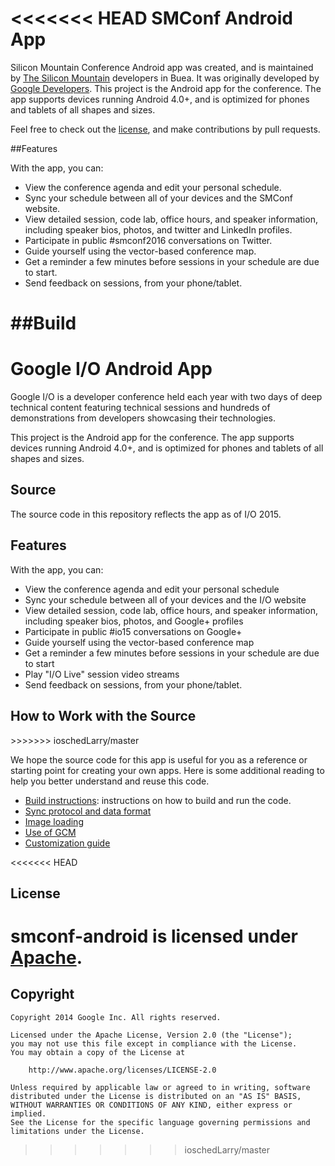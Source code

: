 <<<<<<< HEAD
SMConf Android App
==================

Silicon Mountain Conference Android app was created, and is maintained by [The Silicon Mountain](https://madeinbuea.com) developers in Buea. It was originally developed by [Google Developers](https://github.com/google/iosched). This project is the Android app for the conference. The app supports devices running Android 4.0+, and is optimized for phones and tablets of all shapes and sizes.

Feel free to check out the [license](LICENSE), and make contributions by pull requests.


##Features

With the app, you can:

- View the conference agenda and edit your personal schedule.
- Sync your schedule between all of your devices and the SMConf website.
- View detailed session, code lab, office hours, and speaker information, including speaker bios, photos, and twitter and LinkedIn profiles.
- Participate in public #smconf2016 conversations on Twitter.
- Guide yourself using the vector-based conference map.
- Get a reminder a few minutes before sessions in your schedule are due to start.
- Send feedback on sessions, from your phone/tablet.


##Build
=======
Google I/O Android App
======================

Google I/O is a developer conference held each year with two days of deep
technical content featuring technical sessions and hundreds of demonstrations
from developers showcasing their technologies.

This project is the Android app for the conference. The app supports devices
running Android 4.0+, and is optimized for phones and tablets of all shapes
and sizes.

<h2>Source</h2>

The source code in this repository reflects the app as of I/O 2015.

<h2>Features</h2>

With the app, you can:

- View the conference agenda and edit your personal schedule
- Sync your schedule between all of your devices and the I/O website
- View detailed session, code lab, office hours, and speaker information,
  including speaker bios, photos, and Google+ profiles
- Participate in public #io15 conversations on Google+
- Guide yourself using the vector-based conference map
- Get a reminder a few minutes before sessions in your schedule are due to
  start
- Play "I/O Live" session video streams
- Send feedback on sessions, from your phone/tablet.

<h2>How to Work with the Source</h2>
>>>>>>> ioschedLarry/master

We hope the source code for this app is useful for you as a reference or starting point for creating your own apps. Here is some additional reading to help you better understand and reuse this code.

  * [Build instructions](doc/BUILDING.md): instructions on how to build and run the code.
  * [Sync protocol and data format](doc/SYNC.md)
  * [Image loading](doc/IMAGES.md)
  * [Use of GCM](doc/GCM.md)
  * [Customization guide](doc/CUSTOM.md)

<<<<<<< HEAD

## License

smconf-android is licensed under [Apache](LICENSE).
=======
<h2>Copyright</h2>

    Copyright 2014 Google Inc. All rights reserved.

    Licensed under the Apache License, Version 2.0 (the "License");
    you may not use this file except in compliance with the License.
    You may obtain a copy of the License at

        http://www.apache.org/licenses/LICENSE-2.0

    Unless required by applicable law or agreed to in writing, software
    distributed under the License is distributed on an "AS IS" BASIS,
    WITHOUT WARRANTIES OR CONDITIONS OF ANY KIND, either express or implied.
    See the License for the specific language governing permissions and
    limitations under the License.
>>>>>>> ioschedLarry/master
